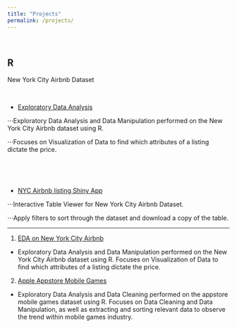 ```yaml
---
title: "Projects"
permalink: /projects/
---
```



<br/>

__R__
-----

New York City Airbnb Dataset

&ensp;
- [Exploratory Data Analysis](/nyc_airbnb/)

⋅⋅⋅Exploratory Data Analysis and Data Manipulation performed on the New York City Airbnb dataset using R.

⋅⋅⋅Focuses on Visualization of Data to find which attributes of a listing dictate the price.

<br/>

&ensp;
- [NYC Airbnb listing Shiny App](https://junsu-ku.shinyapps.io/listing_viewer_shiny_app/)

⋅⋅⋅Interactive Table Viewer for New York City Airbnb Dataset.

⋅⋅⋅Apply filters to sort through the dataset and download a copy of the table.

-----

1. [EDA on New York City Airbnb](/nyc_airbnb/)
- Exploratory Data Analysis and Data Manipulation performed on the New York City Airbnb dataset using R. Focuses on Visualization of Data to find which attributes of a listing dictate the price.

2. [Apple Appstore Mobile Games](https://junsu-ku.github.io/17K-Mobile-Strategy-Games/)
- Exploratory Data Analysis and Data Cleaning performed on the appstore mobile games dataset using R. Focuses on Data Cleaning and Data Manipulation, as well as extracting and sorting relevant data to observe the trend within mobile games industry.
